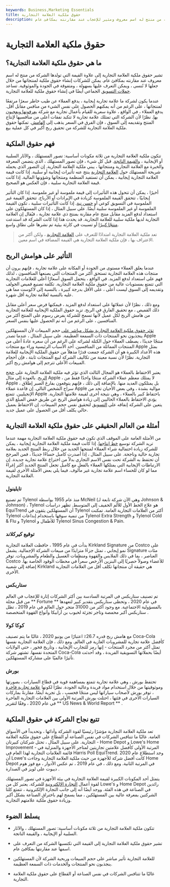 ```yaml
---
keywords: Business,Marketing Essentials
title: حقوق ملكية العلامة التجارية
description: تشير حقوق ملكية العلامة التجارية إلى القيمة التي تكتسبها الشركة من منتج له اسم معروف ومثير للإعجاب عند مقارنته بمكافئ عام.
---
```


# حقوق ملكية العلامة التجارية
## ما هي حقوق ملكية العلامة التجارية؟

تشير حقوق ملكية العلامة التجارية إلى علاوة القيمة التي تولدها الشركة من منتج له اسم معروف عند مقارنته بمكافئ عام. يمكن للشركات إنشاء حقوق ملكية لمنتجاتها من خلال جعلها لا تُنسى ، ويمكن التعرف عليها بسهولة ، ومتفوقة في الجودة والموثوقية. تساعد [حملات التسويق](/marketing-campaign) الجماعي أيضًا في إنشاء حقوق ملكية للعلامة التجارية.

عندما يكون لشركة ما علامة تجارية إيجابية ، يدفع العملاء عن طيب خاطر سعرًا مرتفعًا لمنتجاتها ، على الرغم من أنه يمكنهم الحصول على نفس الشيء من منافس مقابل أقل. يدفع العملاء ، في الواقع ، علاوة سعرية للقيام بأعمال تجارية مع شركة [يعرفونها ويعجبون بها](/brand-personality). نظرًا لأن الشركة التي تمتلك علامة تجارية لا تتكبد نفقات أعلى من منافسيها لإنتاج المنتج وتقديمه إلى السوق ، فإن الفرق في السعر يذهب إلى [الهامش](/margin). تمكنها حقوق ملكية العلامة التجارية للشركة من تحقيق ربح أكبر في كل عملية بيع.

## فهم حقوق الملكية

تتكون ملكية العلامة التجارية من ثلاثة مكونات أساسية: تصور المستهلك ، والآثار السلبية أو الإيجابية ، [والقيمة الناتجة](/value). قبل كل شيء ، فإن تصور المستهلك ، الذي يتضمن المعرفة والخبرة مع العلامة التجارية ومنتجاتها ، يبني ملكية العلامة التجارية. إن التصور الذي يحمله شريحة المستهلك حول [العلامة التجارية](/brand) ينتج عنه تأثيرات إيجابية أو سلبية. إذا كانت قيمة العلامة التجارية إيجابية ، يمكن أن تستفيد المنظمة ومنتجاتها وشؤونها المالية. إذا كانت قيمة العلامة التجارية سلبية ، فإن العكس هو الصحيح.

أخيرًا ، يمكن أن تتحول هذه التأثيرات إلى قيمة ملموسة أو غير ملموسة. إذا كان التأثير إيجابيًا ، تتحقق القيمة الملموسة كزيادة في الإيرادات أو الأرباح. تتحقق القيمة غير الملموسة في التسويق كوعي أو [حسن نية](/goodwill). إذا كانت التأثيرات سلبية ، تكون القيمة الملموسة أو غير الملموسة سلبية أيضًا. على سبيل المثال ، إذا كان المستهلكون على استعداد لدفع المزيد مقابل منتج عام مقارنة بمنتج ذي علامة تجارية ، فيُقال إن العلامة التجارية لديها ملكية سلبية للعلامة التجارية. قد يحدث هذا إذا كانت الشركة قد استدعت [منتجًا كبيرًا](/product_recall) أو تسببت في كارثة بيئية تم نشرها على نطاق واسع.

> تعد ملكية العلامة التجارية امتدادًا للتعرف على [العلامة التجارية](/brand-recognition) ، ولكن أكثر من الاعتراف بها ، فإن ملكية العلامة التجارية هي القيمة المضافة في اسم معين.

>

## التأثير على هوامش الربح

عندما يعلق العملاء مستوى من الجودة أو المكانة على علامة تجارية ، فإنهم يرون أن منتجات هذه العلامة التجارية تستحق أكثر من المنتجات التي يصنعها المنافسون ، لذلك فهم على استعداد لدفع المزيد. في الواقع ، يتحمل السوق أسعارًا أعلى للعلامات التجارية التي تتمتع بمستويات عالية من حقوق ملكية العلامة التجارية. تكلفة تصنيع قميص الجولف وتقديمه إلى السوق ليست أعلى ، على الأقل بدرجة كبيرة ، بالنسبة إلى لاكوست مما هي عليه بالنسبة لعلامة تجارية أقل شهرة.

ومع ذلك ، نظرًا لأن عملائها على استعداد لدفع المزيد ، فيمكنها فرض سعر أعلى مقابل ذلك القميص ، مع تحقيق الفارق في الربح. تزيد حقوق الملكية الإيجابية للعلامة التجارية من هامش الربح لكل عميل لأنها تسمح للشركة بفرض رسوم على المنتج أكثر من المنافسين ، على الرغم من أنه تم الحصول عليها بنفس السعر.

[تؤثر حقوق ملكية العلامة التجارية بشكل مباشر على](/repeat-sales) حجم المبيعات لأن المستهلكين ينجذبون نحو المنتجات ذات السمعة العظيمة. على سبيل المثال ، عندما تصدر Apple منتجًا جديدًا ، يصطف العملاء حول الكتلة لشرائه على الرغم من أن سعره عادةً أعلى من المنتجات المماثلة من المنافسين. أحد الأسباب الرئيسية وراء بيع منتجات Apple بمثل هذه الأعداد الكبيرة هو أن الشركة جمعت قدرًا مذهلاً من حقوق الملكية الإيجابية للعلامة التجارية. نظرًا لأن نسبة معينة من تكاليف الشركة لبيع المنتجات ثابتة ، فإن أحجام المبيعات الأعلى تترجم إلى هوامش ربح أكبر.

يعتبر الاحتفاظ بالعملاء هو المجال الثالث الذي تؤثر فيه ملكية العلامة التجارية على [حجج](/profitmargin) [الربح](/profitmargin). بالعودة إلى مثال Apple ، لا يمتلك معظم عملاء الشركة منتجًا واحدًا فقط من Apple ، بل يمتلكون العديد منها. بالإضافة إلى ذلك ، فإنهم يتوقعون بفارغ الصبر إطلاق سراح الشخص التالي. إن قاعدة عملاء Apple موالية بشدة ، وفي بعض الأحيان تحد من الإنجيليين. تتمتع Apple باحتفاظ كبير بالعملاء ، وهي نتيجة أخرى لقيمة علامتها التجارية. يؤدي الاحتفاظ بالعملاء الحاليين إلى زيادة هوامش الربح عن طريق خفض المبلغ الذي يتعين على الشركة إنفاقه على [التسويق](/marketing) لتحقيق نفس حجم المبيعات. إن الاحتفاظ بعميل حالي يكلف أقل من الحصول على عميل جديد.

## أمثلة من العالم الحقيقي على حقوق ملكية العلامة التجارية

من الأمثلة العامة على الموقف الذي تكون فيه حقوق ملكية العلامة التجارية مهمة عندما تريد الشركة توسيع [خط إنتاجها](/product-line). إذا كانت قيمة ملكية العلامة التجارية إيجابية ، يمكن للشركة زيادة احتمالية شراء العملاء لمنتجها الجديد من خلال ربط المنتج الجديد بعلامة تجارية حالية وناجحة. على سبيل المثال ، إذا أصدرت كامبل حساءًا جديدًا ، فمن المرجح أن تحتفظ به الشركة تحت نفس الاسم التجاري بدلاً من اختراع علامة تجارية جديدة. إن الارتباطات الإيجابية التي يمتلكها العملاء بالفعل مع كامبل تجعل المنتج الجديد أكثر إغراءً مما لو كان للحساء اسم علامة تجارية غير مألوف. فيما يلي بعض الأمثلة الأخرى لقيمة العلامة التجارية.

### تايلينول

تم تصنيع Tylenol منذ عام 1955 بواسطة McNeil (وهي الآن شركة تابعة لـ Johnson & Johnson) ، Tylenol هو علاج الخط الأول للألم الخفيف إلى المتوسط. تظهر دراسات EquiTrend أن المستهلكين يثقون في Tylenol أكثر من العلامات التجارية العامة. تمكنت Tylenol من تنمية سوقها باستخدام إبداعات Tylenol Extra Strength و Tylenol Cold & Flu و Tylenol للأطفال و Tylenol Sinus Congestion & Pain.

### توقيع كيركلاند

بدأت في عام 1995 ، حافظت العلامة التجارية Kirkland Signature من Costco على نمو إيجابي ، تمثل جزءًا متزايدًا من مبيعات الشركة الإجمالية. يشمل Signature مئات العناصر ، بما في ذلك الملابس والقهوة ومنظفات الغسيل والطعام والمشروبات. توفر Costco للأعضاء وصولاً حصريًا إلى البنزين الأرخص سعراً في محطات الوقود الخاصة بها. إضافة إلى شعبية Kirkland هي حقيقة أن منتجاتها تكلف أقل من العلامات التجارية الأخرى.

### ستاربكس

تم تصنيف ستاربكس في المرتبة السادسة بين أكثر الشركات إثارة للإعجاب في العالم من قبل مجلة ** Fortune ** في عام 2020 ، وتحظى ستاربكس بتقدير كبير لتعهدها بالمسؤولية الاجتماعية. مع وجود أكثر من 31000 متجر حول العالم في عام 2019 ، تظل ستاربكس أكبر محمصة وتاجر تجزئة لحبوب بن أرابيكا وأنواع القهوة المتخصصة .

### كوكا كولا

مع هامش ربح قدره 26.7٪ اعتبارًا من يونيو 2020 ، غالبًا ما يتم تصنيف Coca-Cola كأفضل علامة تجارية للمشروبات الغازية في العالم. ومع ذلك ، فإن العلامة التجارية نفسها تمثل أكثر من مجرد المنتجات - إنها رمز للتجارب الإيجابية ، وتاريخ فخور ، حتى الولايات المتحدة نفسها. تشتهر شركة Coca-Cola أيضًا بحملاتها التسويقية الفريدة ، وقد أحدثت تأثيرًا عالميًا على مشاركة المستهلكين.

### بورش

تحتفظ بورش ، وهي علامة تجارية تتمتع بمساهمة قوية في قطاع السيارات ، بصورتها وموثوقيتها من خلال استخدام مواد فريدة وعالية الجودة. نظرًا لكونها [علامة تجارية فاخرة](/luxury-item) ، توفر بورش لأصحاب سياراتها ليس منتجًا فحسب ، بل تجربة أيضًا. مقارنةً بماركات السيارات الأخرى في فئتها ، احتلت بورش المرتبة الأولى بين العلامات التجارية الفاخرة في عام 2020 ، وفقًا لتقرير ** US News & World Report ** .

## تتبع نجاح الشركة في حقوق الملكية

تعد ملكية العلامة التجارية مؤشرًا رئيسيًا لقوة الشركة وأدائها ، وتحديداً في الأسواق العامة. غالبًا ما تتنافس الشركات في نفس الصناعة أو القطاع على حقوق ملكية العلامة التجارية. على سبيل المثال ، تحتل شركتان كبيرتان - Home Depot و Lowe's Home Improvement - المرتبة الأولى كأفضل علامتين تجاريتين لمتاجر الأجهزة والمنزلية في قائمة العلامات التجارية لهذا العام في Harris Poll EquiTrend. وجد استطلاع عام 2020 أن Lowe's كانت أفضل شركة للأجهزة من حيث ملكية العلامة التجارية وجاءت Home Depot في المرتبة الثانية. ومع ذلك ، في عام 2019 ، تم عكس الأدوار ، مع فوز هوم ديبوت على لويز في الصدارة .

يتمثل أحد المكونات الكبيرة لقيمة العلامة التجارية في بيئة الأجهزة في تصور المستهلك لقوة أعمال [التجارة الإلكترونية](/ecommerce) للشركة. يعتبر كل من Lowe's و Home Depot رائدين في الصناعة في هذه الفئة. ووجد أيضًا أنه إلى جانب التجارة الإلكترونية ، تتمتع كلتا الشركتين بمعرفة عالية بين المستهلكين ، مما يسمح لهم باختراق الصناعة بشكل أكبر وزيادة حقوق ملكية علامتهم التجارية.

## يسلط الضوء

- تتكون ملكية العلامة التجارية من ثلاثة مكونات أساسية: تصور المستهلك ، والآثار السلبية أو الإيجابية ، والقيمة الناتجة.

- تشير حقوق ملكية العلامة التجارية إلى القيمة التي تكتسبها الشركة من التعرف على اسمها عند مقارنتها بمكافئ عام.

- للعلامة التجارية تأثير مباشر على حجم المبيعات وربحية الشركة لأن المستهلكين ينجذبون نحو المنتجات والخدمات ذات السمعة العظيمة.

- غالبًا ما تتنافس الشركات في نفس الصناعة أو القطاع على حقوق ملكية العلامة التجارية.

